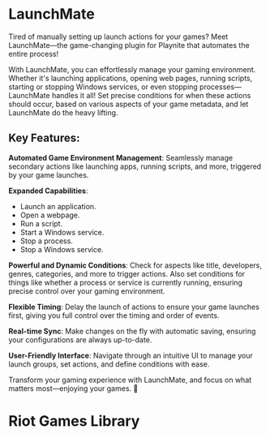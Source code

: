 # LaunchMate
Tired of manually setting up launch actions for your games? Meet LaunchMate—the game-changing plugin for Playnite that automates the entire process!

With LaunchMate, you can effortlessly manage your gaming environment. Whether it's launching applications, opening web pages, running scripts, starting or stopping Windows services, or even stopping processes—LaunchMate handles it all! Set precise conditions for when these actions should occur, based on various aspects of your game metadata, and let LaunchMate do the heavy lifting.

## Key Features:

**Automated Game Environment Management**: Seamlessly manage secondary actions like launching apps, running scripts, and more, triggered by your game launches.

**Expanded Capabilities**:
- Launch an application.
- Open a webpage.
- Run a script.
- Start a Windows service.
- Stop a process.
- Stop a Windows service.

**Powerful and Dynamic Conditions**: Check for aspects like title, developers, genres, categories, and more to trigger actions. Also set conditions for things like whether a process or service is currently running, ensuring precise control over your gaming environment.

**Flexible Timing**: Delay the launch of actions to ensure your game launches first, giving you full control over the timing and order of events.

**Real-time Sync**: Make changes on the fly with automatic saving, ensuring your configurations are always up-to-date.

**User-Friendly Interface**: Navigate through an intuitive UI to manage your launch groups, set actions, and define conditions with ease.

Transform your gaming experience with LaunchMate, and focus on what matters most—enjoying your games. 🚀

# Riot Games Library
